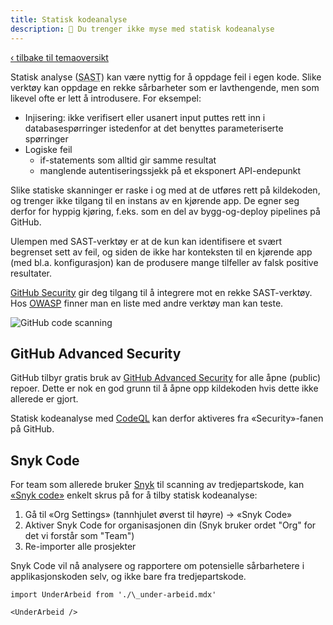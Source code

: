 ```yaml
---
title: Statisk kodeanalyse
description: 🤖 Du trenger ikke myse med statisk kodeanalyse
---
```


[‹ tilbake til temaoversikt](/docs/sikker-utvikling)

Statisk analyse (<abbr title="Static Application Securiy Testing">SAST</abbr>) kan være nyttig for å oppdage feil i egen kode.
Slike verktøy kan oppdage en rekke sårbarheter som er lavthengende, men som likevel ofte er lett å introdusere. For eksempel:

- Injisering: ikke verifisert eller usanert input puttes rett inn i databasespørringer istedenfor at det benyttes parameteriserte spørringer
- Logiske feil
  - if-statements som alltid gir samme resultat
  - manglende autentiseringssjekk på et eksponert API-endepunkt

Slike statiske skanninger er raske i og med at de utføres rett på kildekoden, og trenger ikke tilgang til en instans av en kjørende app. De egner seg derfor for hyppig kjøring, f.eks. som en del av bygg-og-deploy pipelines på GitHub.

Ulempen med SAST-verktøy er at de kun kan identifisere et svært begrenset sett av feil, og siden de ikke har konteksten til en kjørende app (med bl.a. konfigurasjon) kan de produsere mange tilfeller av falsk positive resultater.

[GitHub Security](https://github.com/features/security) gir deg tilgang til å integrere mot en rekke SAST-verktøy. Hos [OWASP](https://owasp.org/www-community/Source_Code_Analysis_Tools) finner man en liste med andre verktøy man kan teste.

![GitHub code scanning](/img/dependabot.png "GitHub Security")

## GitHub Advanced Security

GitHub tilbyr gratis bruk av [GitHub Advanced Security](https://docs.github.com/en/get-started/learning-about-github/about-github-advanced-security) for alle åpne (public) repoer. Dette er nok en god grunn til å åpne opp kildekoden hvis dette ikke allerede er gjort.

Statisk kodeanalyse med [CodeQL](https://github.com/github/codeql) kan derfor aktiveres fra «Security»-fanen på GitHub.

## Snyk Code

For team som allerede bruker [Snyk](/docs/sikker-utvikling/tredjepartskode#snyk) til scanning av tredjepartskode, kan [«Snyk code»](https://snyk.io/product/snyk-code/) enkelt skrus på for å tilby statisk kodeanalyse:

1. Gå til «Org Settings» (tannhjulet øverst til høyre) → «Snyk Code»
2. Aktiver Snyk Code for organisasjonen din (Snyk bruker ordet "Org" for det vi forstår som "Team")
3. Re-importer alle prosjekter

Snyk Code vil nå analysere og rapportere om potensielle sårbarhetere i applikasjonskoden selv, og ikke bare fra tredjepartskode.

```mdx-code-block
import UnderArbeid from './\_under-arbeid.mdx'

<UnderArbeid />
```

